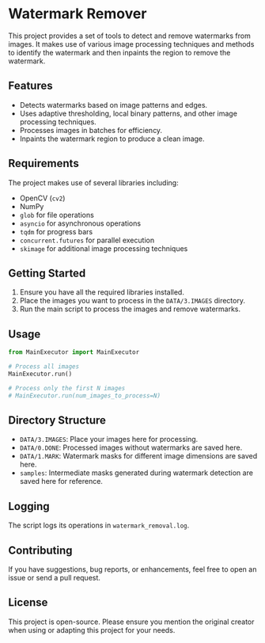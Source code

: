 # Watermark Remover

This project provides a set of tools to detect and remove watermarks from images. It makes use of various image processing techniques and methods to identify the watermark and then inpaints the region to remove the watermark.

## Features

- Detects watermarks based on image patterns and edges.
- Uses adaptive thresholding, local binary patterns, and other image processing techniques.
- Processes images in batches for efficiency.
- Inpaints the watermark region to produce a clean image.

## Requirements

The project makes use of several libraries including:

- OpenCV (`cv2`)
- NumPy
- `glob` for file operations
- `asyncio` for asynchronous operations
- `tqdm` for progress bars
- `concurrent.futures` for parallel execution
- `skimage` for additional image processing techniques

## Getting Started

1. Ensure you have all the required libraries installed.
2. Place the images you want to process in the `DATA/3.IMAGES` directory.
3. Run the main script to process the images and remove watermarks.

## Usage

```python
from MainExecutor import MainExecutor

# Process all images
MainExecutor.run()

# Process only the first N images
# MainExecutor.run(num_images_to_process=N)
```

## Directory Structure

- `DATA/3.IMAGES`: Place your images here for processing.
- `DATA/0.DONE`: Processed images without watermarks are saved here.
- `DATA/1.MARK`: Watermark masks for different image dimensions are saved here.
- `samples`: Intermediate masks generated during watermark detection are saved here for reference.

## Logging

The script logs its operations in `watermark_removal.log`.

## Contributing

If you have suggestions, bug reports, or enhancements, feel free to open an issue or send a pull request.

## License

This project is open-source. Please ensure you mention the original creator when using or adapting this project for your needs.
